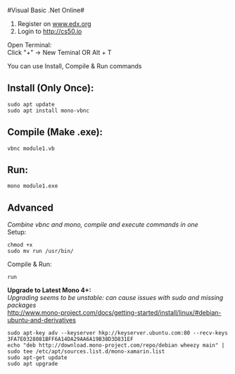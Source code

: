 #Visual Basic .Net Online#

1. Register on www.edx.org  
2. Login to http://cs50.io 

Open Terminal:  
Click "+" -> New Teminal OR Alt + T     

You can use Install, Compile & Run commands     

Install (Only Once):
-
    sudo apt update     
    sudo apt install mono-vbnc      

Compile (Make .exe):    
-
    vbnc module1.vb 

Run:    
-
    mono module1.exe    

Advanced
-
*Combine vbnc and mono, compile and execute commands in one*    
Setup:  

    chmod +x
    sudo mv run /usr/bin/
    
Compile & Run:   

    run
    
**Upgrade to Latest Mono 4+:**  
*Upgrading seems to be unstable: can cause issues with sudo and missing packages*   
http://www.mono-project.com/docs/getting-started/install/linux/#debian-ubuntu-and-derivatives

    sudo apt-key adv --keyserver hkp://keyserver.ubuntu.com:80 --recv-keys 3FA7E0328081BFF6A14DA29AA6A19B38D3D831EF
    echo "deb http://download.mono-project.com/repo/debian wheezy main" | sudo tee /etc/apt/sources.list.d/mono-xamarin.list
    sudo apt-get update
    sudo apt upgrade